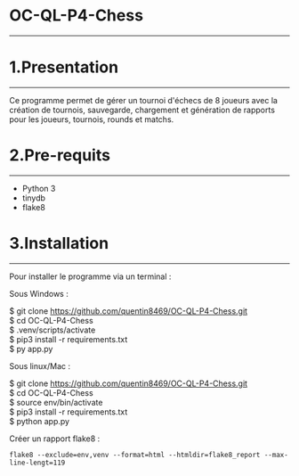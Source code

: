 # OC-QL-P4-Chess
***

# 1.Presentation
***
Ce programme permet de gérer un tournoi d'échecs de 8 joueurs avec la création de tournois, sauvegarde, chargement et génération de rapports pour les joueurs, tournois, rounds et  matchs.

# 2.Pre-requits
***
* Python 3
* tinydb
* flake8

# 3.Installation
***
Pour installer le programme via un terminal :  

Sous Windows :  

$ git clone https://github.com/quentin8469/OC-QL-P4-Chess.git    
$ cd OC-QL-P4-Chess   
$ .venv/scripts/activate  
$ pip3 install -r requirements.txt   
$ py app.py

Sous linux/Mac :      

$ git clone https://github.com/quentin8469/OC-QL-P4-Chess.git    
$ cd OC-QL-P4-Chess    
$ source env/bin/activate    
$ pip3 install -r requirements.txt    
$ python app.py    

Créer un rapport flake8 :  

`flake8 --exclude=env,venv --format=html --htmldir=flake8_report --max-line-lengt=119`
